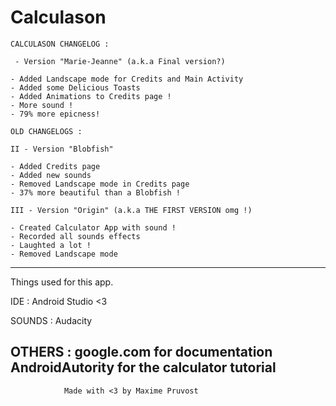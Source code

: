 # Calculason

	CALCULASON CHANGELOG :

	 - Version "Marie-Jeanne" (a.k.a Final version?)

	- Added Landscape mode for Credits and Main Activity
	- Added some Delicious Toasts
	- Added Animations to Credits page !
	- More sound !
	- 79% more epicness!

	OLD CHANGELOGS : 

	II - Version "Blobfish"

	- Added Credits page
	- Added new sounds
	- Removed Landscape mode in Credits page
	- 37% more beautiful than a Blobfish !

	III - Version "Origin" (a.k.a THE FIRST VERSION omg !)

	- Created Calculator App with sound !
	- Recorded all sounds effects
	- Laughted a lot !
	- Removed Landscape mode 

-----------------------------------------------------------------------------------------------
Things used for this app.

IDE : Android Studio <3

SOUNDS : Audacity 

OTHERS : google.com for documentation
	 AndroidAutority for the calculator tutorial
-----------------------------------------------------------------------------------------------
				Made with <3 by Maxime Pruvost 
